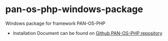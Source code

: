 # pan-os-php-windows-package
Windows package for framework PAN-OS-PHP


- Installation Document can be found on [Github PAN-OS-PHP repository](https://github.com/PaloAltoNetworks/pan-os-php/blob/main/Install%20PAN-OS-PHP.pdf)
